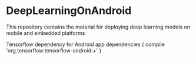 # DeepLearningOnAndroid
This repository contains the material for deploying deep learning models on mobile and embedded platforms 

Tensorflow dependency for Android app
dependencies {
    compile 'org.tensorflow:tensorflow-android:+'
}

